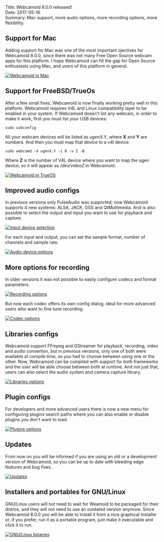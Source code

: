 Title: Webcamoid 8.0.0 released!  
Date: 2017-05-16  
Summary: Mac support, more audio options, more recording options, more flexibility.  

## Support for Mac ##

Adding support for Mac was one of the most important ojectives for Webcamoid 8.0.0, since there was not many Free Open Source webcam apps for this platform. I hope Webcamoid can fill the gap for Open Source enthusiasts using Mac, and users of this platform in general.

<div class="img-preview">
    <a href="/images/20170516-1/WebcamoidInMac.webp">
        <img src="/images/20170516-1/WebcamoidInMac.webp" alt="Webcamoid in Mac" title="Webcamoid in Mac" />
    </a>
</div>

## Support for FreeBSD/TrueOs ##

After a few small fixes, Webcamoid is now finally working pretty well in this platform. Webcamoid requires V4L and Linux compatibility layer to be enabled in your system. If Webcamoid doesn't list any webcam, in order to make it work, first you must list your USB devices:

    sudo usbconfig

All your webcam devices will be listed as _ugenX.Y_, where **X** and **Y** are numbers. And then you must map that device to a v4l device:

    sudo webcamd -d ugenX.Y -i 0 -v Z -B

Where **Z** is the number of V4L device where you want to map the ugen device, so it will appear as _/dev/videoZ_ in Webcamoid.

<div class="img-preview">
    <a href="/images/20170516-1/WebcamoidInTrueOS.webp">
        <img src="/images/20170516-1/WebcamoidInTrueOS.webp" alt="Webcamoid in TrueOS" title="Webcamoid in TrueOS" />
    </a>
</div>

## Improved audio configs ##

In previous versions only PulseAudio was supported; now Webcamoid supports 4 new systems: ALSA, JACK, OSS and QtMultimedia. And is also possible to select the output and input you want to use for playback and capture.

<div class="img-preview">
    <a href="/images/20170516-1/InputDeviceSelection.webp">
        <img src="/images/20170516-1/InputDeviceSelection.webp" alt="Input device selection" title="Input device selection" />
    </a>
</div>

For each input and output, you can set the sample format, number of channels and sample rate.

<div class="img-preview">
    <a href="/images/20170516-1/AudioDeviceOptions.webp">
        <img src="/images/20170516-1/AudioDeviceOptions.webp" alt="Audio device options" title="Audio device options" />
    </a>
</div>

## More options for recording ##

In older versions it was not possible to easily configure codecs and format parameters.

<div class="img-preview">
    <a href="/images/20170516-1/RecordingOptions.webp">
        <img src="/images/20170516-1/RecordingOptions.webp" alt="Recording options" title="Recording options" />
    </a>
</div>

But now each codec offers its own config dialog, ideal for more advanced users who want to fine tune recording.

<div class="img-preview">
    <a href="/images/20170516-1/CodecOptions.webp">
        <img src="/images/20170516-1/CodecOptions.webp" alt="Codec options" title="Codec options" />
    </a>
</div>

## Libraries configs ##

Webcamoid support FFmpeg and GStreamer for playback, recording, video and audio convertion, but in previous versions, only one of both were available at compile time, so you had to choose between using one or the other. Now, Webcamoid can be compiled with support for both frameworks and the user will be able choose between both at runtime. And not just that, users can also select the audio system and camera capture library.

<div class="img-preview">
    <a href="/images/20170516-1/LibrariesOptions.webp">
        <img src="/images/20170516-1/LibrariesOptions.webp" alt="Libraries options" title="Libraries options" />
    </a>
</div>

## Plugin configs ##

For developers and more advanced users there is now a new menu for configuring plugins search paths where you can also enable or disable plugins you don't want to load.

<div class="img-preview">
    <a href="/images/20170516-1/PluginsOptions.webp">
        <img src="/images/20170516-1/PluginsOptions.webp" alt="Plugins options" title="Plugins options" />
    </a>
</div>

## Updates ##

From now on you will be informed if you are using an old or a development version of Webcamoid, so you can be up to date with bleeding edge features and bug fixes.

<div class="img-preview">
    <a href="/images/20170516-1/Updates.webp">
        <img src="/images/20170516-1/Updates.webp" alt="Updates" title="Updates" />
    </a>
</div>

## Installers and portables for GNU/Linux ##

GNU/Linux users will not need to wait for Weamoid to be packaged for their distros, and they will not need to use an outdated version anymore. Since Webcamoid 8.0.0 you will be able to install it from a nice graphical installer or, if you prefer, run it as a portable program, just make it executable and click it to run.

<div class="img-preview">
    <a href="/images/20170516-1/GNULinuxBinaries.webp">
        <img src="/images/20170516-1/GNULinuxBinaries.webp" alt="GNU/Linux binaries" title="GNU/Linux binaries" />
    </a>
</div>
